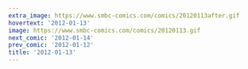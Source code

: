 ```yaml
---
extra_image: https://www.smbc-comics.com/comics/20120113after.gif
hovertext: '2012-01-13'
image: https://www.smbc-comics.com/comics/20120113.gif
next_comic: '2012-01-14'
prev_comic: '2012-01-12'
title: '2012-01-13'
---
```


